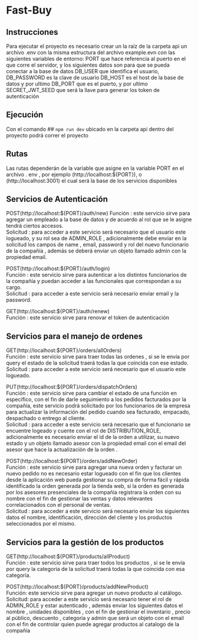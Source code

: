 # Fast-Buy


## Instrucciones 
Para ejecutar el proyecto es necesario crear un la raíz de la carpeta api un archivo .env con la misma estructura del archivo example.evn con las siguientes variables de entorno: PORT que hace referencia al puerto en el que corre el servidor,  y los siguientes datos son para que se pueda conectar a la base de datos DB_USER que identifica el usuario, DB_PASSWORD es la clave de usuario DB_HOST es el host de la base de datos y por ultimo DB_PORT que es el puerto, y por ultimo SECRET_JWT_SEED que será la llave para generar los token de autenticación 

## Ejecución 

Con el comando ## `npm run dev` ubicado en la carpeta api  dentro del proyecto podrá correr el proyecto 


## Rutas 
Las rutas dependerán de la variable que asigne en la variable PORT en el archivo . env , por ejemplo (http://localhost:${PORT}), o (http://localhost:3001) el cual será la base de los servicios disponibles 


## Servicios de Autenticación 

POST(http://localhost:${PORT}/auth/new) 
Función : este servicio sirve para agregar un empleado a la base de datos y de acuerdo al rol que se le asigne tendrá ciertos accesos. </br>
Solicitud : para acceder a este servicio será necesario que el usuario este logueado, y su rol sea de ADMIN_ROLE ,  adicionalmente debe enviar en la solicitud los campos de name , email, password y rol del nuevo funcionario de la compañía , además se deberá enviar un objeto llamado admin con la propiedad email. </br>

POST(http://localhost:${PORT}/auth/login) </br>
Función : este servicio sirve para autenticar a los distintos funcionarios de la compañía y puedan acceder a las funcionales que correspondan a su cargo.</br>
Solicitud : para acceder a este servicio será necesario enviar email y la password.</br>

GET(http://localhost:${PORT}/auth/renew) </br>
Función : este servicio sirve para renovar el token de autenticación </br>

## Servicios para el manejo de ordenes 

GET(http://localhost:${PORT}/orders/allOrders) </br>
Función : este servicio sirve para  traer todas las ordenes , si se le envía por query  el estado de la solicitud  traerá todas la que coincida con ese estado.</br>
Solicitud : para acceder a este servicio será necesario que el usuario este logueado.</br>

PUT(http://localhost:${PORT}/orders/dispatchOrders) </br>
Función : este servicio sirve para cambiar el estado de una función en específico, con el fin de darle seguimiento a los pedidos facturados por la compañía, este servicio podrá solicitado por los funcionarios de la empresa para actualizar la información del pedido cuando sea facturado, empacado, despachado o entrego al cliente. </br>
Solicitud : para acceder a este servicio será necesario que el funcionario se encuentre logeado y cuente con el rol de DISTRIBUTION_ROLE, adicionalmente  es  necesario enviar el id de la orden a utilizar, su nuevo estado y un objeto llamado asesor con la propiedad email con el email del asesor que hace la actualización de la orden  .</br>

POST(http://localhost:${PORT}/orders/addNewOrder) </br>
Función : este servicio sirve para agregar una nueva orden y facturar un nuevo pedido no es necesario estar logueado con el fin que los clientes desde la aplicación web pueda gestionar su compra de forma fácil y rápida identificado la orden generada por la tienda web, si la orden es generada por los asesores presenciales  de la compañía  registrara la orden con su nombre con el fin de gestionar las ventas y datos relevantes correlacionados con el personal de ventas. </br>
Solicitud : para acceder a este servicio será necesario enviar los siguientes datos el nombre, identificación, dirección del cliente y los productos seleccionados por el mismo. </br>

## Servicios para la gestión de los productos  </br>
GET(http://localhost:${PORT}/products/allProduct)  </br>
Función : este servicio sirve para  traer todos los productos , si se le envía por query  la categoria de la solicitud  traerá todas la que coincida con esa categoría.  </br>

POST(http://localhost:${PORT}/products/addNewProduct)  </br>
Función: este servicio sirve para agregar un nuevo producto al catálogo.  </br>
Solicitud: para acceder a este servicio será necesario  tener el rol de ADMIN_ROLE  y estar autenticado , además enviar los siguientes datos el nombre , unidades disponibles , con el fin de gestionar el inventario , precio al público, descuento , categoría y admin que será un  objeto con el email con el fin de controlar quien puede agregar productos al catalogo de la compañía  </br>

